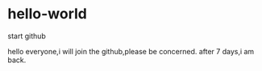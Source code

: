 # hello-world
start github

hello everyone,i will join the github,please be concerned.
after 7 days,i am back.
